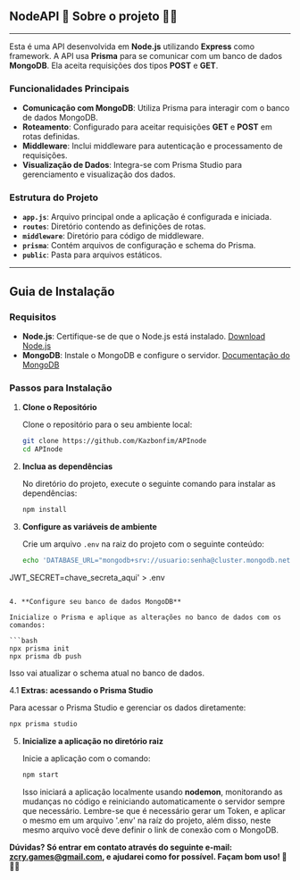 
## NodeAPI 🎯 Sobre o projeto 👨‍💻
***
Esta é uma API desenvolvida em **Node.js** utilizando **Express** como framework. A API usa **Prisma** para se comunicar com um banco de dados **MongoDB**. Ela aceita requisições dos tipos **POST** e **GET**.

### Funcionalidades Principais

- **Comunicação com MongoDB**: Utiliza Prisma para interagir com o banco de dados MongoDB.
- **Roteamento**: Configurado para aceitar requisições **GET** e **POST** em rotas definidas.
- **Middleware**: Inclui middleware para autenticação e processamento de requisições.
- **Visualização de Dados**: Integra-se com Prisma Studio para gerenciamento e visualização dos dados.

### Estrutura do Projeto

- **`app.js`**: Arquivo principal onde a aplicação é configurada e iniciada.
- **`routes`**: Diretório contendo as definições de rotas.
- **`middleware`**: Diretório para código de middleware.
- **`prisma`**: Contém arquivos de configuração e schema do Prisma.
- **`public`**: Pasta para arquivos estáticos.
***
## Guia de Instalação

### Requisitos

- **Node.js**: Certifique-se de que o Node.js está instalado. [Download Node.js](https://nodejs.org/)
- **MongoDB**: Instale o MongoDB e configure o servidor. [Documentação do MongoDB](https://docs.mongodb.com/manual/installation/)

### Passos para Instalação

1. **Clone o Repositório**

   Clone o repositório para o seu ambiente local:

   ```bash
   git clone https://github.com/Kazbonfim/APInode
   cd APInode
   ```

2. **Inclua as dependências**

   No diretório do projeto, execute o seguinte comando para instalar as dependências:

   ```bash
   npm install
   ```

3. **Configure as variáveis de ambiente**

   Crie um arquivo `.env` na raiz do projeto com o seguinte conteúdo:

   ```bash
   echo 'DATABASE_URL="mongodb+srv://usuario:senha@cluster.mongodb.net/Database?retryWrites=true&w=majority&appName=AppName"
JWT_SECRET=chave_secreta_aqui' > .env
   ```

4. **Configure seu banco de dados MongoDB**

   Inicialize o Prisma e aplique as alterações no banco de dados com os comandos:

   ```bash
   npx prisma init
   npx prisma db push
   ```

   Isso vai atualizar o schema atual no banco de dados.

4.1 **Extras: acessando o Prisma Studio**

   Para acessar o Prisma Studio e gerenciar os dados diretamente:

   ```bash
   npx prisma studio
   ```

5. **Inicialize a aplicação no diretório raiz**

   Inicie a aplicação com o comando:

   ```bash
   npm start
   ```

   Isso iniciará a aplicação localmente usando **nodemon**, monitorando as mudanças no código e reiniciando automaticamente o servidor sempre que necessário. Lembre-se que é necessário gerar um Token, e aplicar o mesmo em um arquivo '.env' na raíz do projeto, além disso, neste mesmo arquivo você deve definir o link de conexão com o MongoDB.

**Dúvidas? Só entrar em contato através do seguinte e-mail: zcry.games@gmail.com, e ajudarei como for possível. Façam bom uso! 🥰👨‍💻**
